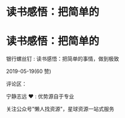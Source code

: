# 读书感悟：把简单的

# 读书感悟：把简单的

银行螺丝钉 : 读书感悟：把简单的事情，做到极致

2019-05-19(60 赞)

评论区：

宁静志远 ❤ : 优势源自于专业

关注公众号"懒人找资源"，星球资源一站式服务